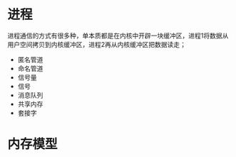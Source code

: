 # 进程

进程通信的方式有很多种，单本质都是在内核中开辟一块缓冲区，进程1将数据从用户空间拷贝到内核缓冲区，进程2再从内核缓冲区把数据读走；

- 匿名管道
- 命名管道
- 信号量
- 信号
- 消息队列
- 共享内存
- 套接字



# 内存模型

